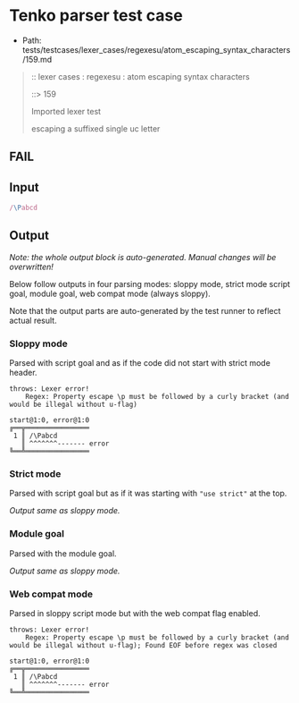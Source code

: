 # Tenko parser test case

- Path: tests/testcases/lexer_cases/regexesu/atom_escaping_syntax_characters/159.md

> :: lexer cases : regexesu : atom escaping syntax characters
>
> ::> 159
>
> Imported lexer test
>
> escaping a suffixed single uc letter

## FAIL

## Input

`````js
/\Pabcd
`````

## Output

_Note: the whole output block is auto-generated. Manual changes will be overwritten!_

Below follow outputs in four parsing modes: sloppy mode, strict mode script goal, module goal, web compat mode (always sloppy).

Note that the output parts are auto-generated by the test runner to reflect actual result.

### Sloppy mode

Parsed with script goal and as if the code did not start with strict mode header.

`````
throws: Lexer error!
    Regex: Property escape \p must be followed by a curly bracket (and would be illegal without u-flag)

start@1:0, error@1:0
╔══╦════════════════
 1 ║ /\Pabcd
   ║ ^^^^^^^------- error
╚══╩════════════════

`````

### Strict mode

Parsed with script goal but as if it was starting with `"use strict"` at the top.

_Output same as sloppy mode._

### Module goal

Parsed with the module goal.

_Output same as sloppy mode._

### Web compat mode

Parsed in sloppy script mode but with the web compat flag enabled.

`````
throws: Lexer error!
    Regex: Property escape \p must be followed by a curly bracket (and would be illegal without u-flag); Found EOF before regex was closed

start@1:0, error@1:0
╔══╦════════════════
 1 ║ /\Pabcd
   ║ ^^^^^^^------- error
╚══╩════════════════

`````

